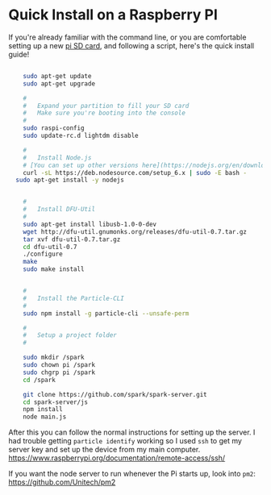
Quick Install on a Raspberry PI
=======================================

If you're already familiar with the command line, or you are comfortable setting up a new [pi SD card](http://elinux.org/RPi_Easy_SD_Card_Setup), and following a script, here's the quick install guide!


```sh

	sudo apt-get update
	sudo apt-get upgrade

	#
	#	Expand your partition to fill your SD card
	#	Make sure you're booting into the console
	#
	sudo raspi-config
	sudo update-rc.d lightdm disable

	#
	#	Install Node.js
	# [You can set up other versions here](https://nodejs.org/en/download/package-manager/#debian-and-ubuntu-based-linux-distributions)
	curl -sL https://deb.nodesource.com/setup_6.x | sudo -E bash -
  sudo apt-get install -y nodejs


	#
	#	Install DFU-Util
	#
	sudo apt-get install libusb-1.0-0-dev
	wget http://dfu-util.gnumonks.org/releases/dfu-util-0.7.tar.gz
	tar xvf dfu-util-0.7.tar.gz
	cd dfu-util-0.7
	./configure
	make
	sudo make install


	#
	#	Install the Particle-CLI
	#
	sudo npm install -g particle-cli --unsafe-perm

	#
	#	Setup a project folder
	#

	sudo mkdir /spark
	sudo chown pi /spark
	sudo chgrp pi /spark
	cd /spark

	git clone https://github.com/spark/spark-server.git
	cd spark-server/js
	npm install
	node main.js
```

After this you can follow the normal instructions for setting up the server.  I had trouble getting `particle identify` working so I used `ssh` to get my server key and set up the device from my main computer.
https://www.raspberrypi.org/documentation/remote-access/ssh/

If you want the node server to run whenever the Pi starts up, look into `pm2`:
https://github.com/Unitech/pm2
